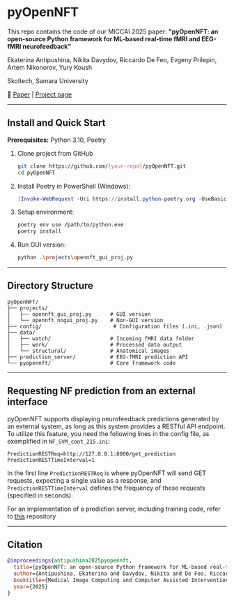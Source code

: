 # pyOpenNFT

This repo contains the code of our MICCAI 2025 paper: **"pyOpenNFT: an open-source Python framework for ML-based real-time fMRI and EEG-fMRI neurofeedback"**

Ekaterina Antipushina, Nikita Davydov, Riccardo De Feo, Evgeny Prilepin, Artem Nikonorov, Yury Koush

Skoltech, Samara University

📄 [Paper](link-to-paper) | [Project page](http://opennft.org/)

---

## Install and Quick Start

**Prerequisites:** Python 3.10, Poetry

1. Clone project from GitHub
   ```bash
   git clone https://github.com/[your-repo]/pyOpenNFT.git
   cd pyOpenNFT
   ```

2. Install Poetry in PowerShell (Windows):
   ```powershell
   (Invoke-WebRequest -Uri https://install.python-poetry.org -UseBasicParsing).Content | py -
   ```

3. Setup environment:
   ```bash
   poetry env use /path/to/python.exe
   poetry install
   ```

4. Run GUI version:
   ```bash
   python .\projects\opennft_gui_proj.py
   ```

---

## Directory Structure

```
pyOpenNFT/
├── projects/
│   ├── opennft_gui_proj.py      # GUI version
│   └── opennft_nogui_proj.py    # Non-GUI version
├── config/                       # Configuration files (.ini, .json)
├── data/
│   ├── watch/                   # Incoming fMRI data folder
│   ├── work/                    # Processed data output
│   └── structural/              # Anatomical images
├── prediction_server/           # EEG-fMRI prediction API
└── pyopennft/                   # Core framework code
```

---
## Requesting NF prediction from an external interface
pyOpenNFT supports displaying neurofeedback predictions generated by an external system, as long as this system provides a RESTful API endpoint. To utilize this feature, you need the following lines in the config file, as exemplified in ``NF_SVM_cont_215.ini``:
```
PredictionRESTReq=http://127.0.0.1:8000/get_prediction
PredictionRESTTimeInterval=1
```
In the first line ``PredictionRESTReq`` is where pyOpenNFT will send GET requests, expecting a single value as a response, and ``PredictionRESTTimeInterval`` defines the frequency of these requests (specified in seconds). 

For an implementation of a prediction server, including training code, refer to [this](https://github.com/OpenNFT/EEG-fMRI-NFT) repository 

---
## Citation

```bibtex
@inproceedings{antipushina2025pyopennft,
  title={pyOpenNFT: an open-source Python framework for ML-based real-time fMRI and EEG-fMRI neurofeedback},
  author={Antipushina, Ekaterina and Davydov, Nikita and De Feo, Riccardo and Prilepin, Evgeny and Nikonorov, Artem and Koush, Yury},
  booktitle={Medical Image Computing and Computer Assisted Intervention--MICCAI 2025},
  year={2025}
}
```
